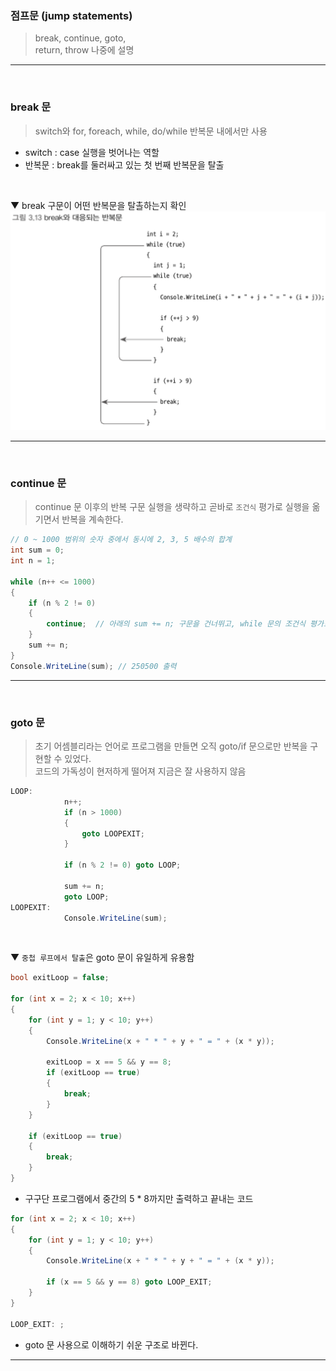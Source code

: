 ### 점프문 (jump statements)
> break, continue, goto,    
> return, throw 나중에 설명
****
<br>

### break 문
> switch와 for, foreach, while, do/while 반복문 내에서만 사용

- switch : case 실행을 벗어나는 역할
- 반복문 : break를 둘러싸고 있는 첫 번째 반복문을 탈출
<br>

▼ break 구문이 어떤 반복문을 탈촐하는지 확인
<img src="./Images/3_13.png" width="700"/>

****
<br>

### continue 문
> continue 문 이후의 반복 구문 실행을 생략하고 곧바로 `조건식` 평가로 실행을 옮기면서 반복을 계속한다.
```csharp
// 0 ~ 1000 범위의 숫자 중에서 동시에 2, 3, 5 배수의 합계 
int sum = 0;
int n = 1;

while (n++ <= 1000)
{
    if (n % 2 != 0)
    {
        continue;  // 아래의 sum += n; 구문을 건너뛰고, while 문의 조건식 평가로 실행을 옮긴다.
    }
    sum += n;
}
Console.WriteLine(sum); // 250500 출력
```
****
<br>

### goto 문
> 초기 어셈블리라는 언어로 프로그램을 만들면 오직 goto/if 문으로만 반복을 구현할 수 있었다.    
> 코드의 가독성이 현저하게 떨어져 지금은 잘 사용하지 않음
```csharp
LOOP:
            n++;
            if (n > 1000)
            {
                goto LOOPEXIT;
            }

            if (n % 2 != 0) goto LOOP;

            sum += n;
            goto LOOP;
LOOPEXIT:
            Console.WriteLine(sum);
```
<br>

▼ `중첩 루프에서 탈출`은 goto 문이 유일하게 유용함
```csharp
bool exitLoop = false;

for (int x = 2; x < 10; x++)
{
    for (int y = 1; y < 10; y++)
    {
        Console.WriteLine(x + " * " + y + " = " + (x * y));

        exitLoop = x == 5 && y == 8;
        if (exitLoop == true)
        {
            break;
        }
    }

    if (exitLoop == true)
    {
        break;
    }
}
```
- 구구단 프로그램에서 중간의 5 * 8까지만 출력하고 끝내는 코드
```csharp
for (int x = 2; x < 10; x++)
{
    for (int y = 1; y < 10; y++)
    {
        Console.WriteLine(x + " * " + y + " = " + (x * y));

        if (x == 5 && y == 8) goto LOOP_EXIT;
    }
}

LOOP_EXIT: ;
```
- goto 문 사용으로 이해하기 쉬운 구조로 바뀐다.

****
<br>
